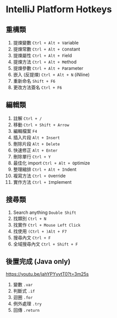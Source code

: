 IntelliJ Platform Hotkeys
=========================

重構類
-----
1. 提煉變數 `Ctrl + Alt + V`ariable
2. 提煉常數 `Ctrl + Alt + C`onstant
3. 提煉屬性 `Ctrl + Alt + F`ield
4. 提煉方法 `Ctrl + Alt + M`ethod
5. 提煉參數 `Ctrl + Alt + P`arameter
6. 嵌入 (反提煉) `Ctrl + Alt + N` (iNline)
7. 重新命名 `Shift + F6`
8. 更改方法簽名 `Ctrl + F6`

編輯類
-----
1. 註解 `Ctrl + /`
2. 移動 `Ctrl + Shift + Arrow`
3. 編輯檔案 `F4`
4. 插入片段 `Alt + Insert`
5. 刪除片段 `Alt + Delete`
6. 快速修正 `Alt + Enter`
7. 刪除單行 `Ctrl + Y`
8. 最佳化 import `Ctrl + Alt + O`ptimize
9. 整理縮排 `Ctrl + Alt + I`ndent
10. 複寫方法 `Ctrl + O`verride
11. 實作方法 `Ctrl + I`mplement

搜尋類
-----
1. Search anything `Double Shift`
2. 找類別 `Ctrl + N`
3. 找實作 `Ctrl + Mouse Left Click`
4. 找使用 `(Ctrl + )Alt + F7`
5. 搜尋內文 `Ctrl + F`
5. 全域搜尋內文 `Ctrl + Shift + F`

後置完成 (Java only)
------------------
https://youtu.be/jahYPYyvtT0?t=3m25s

1. 變數 `.var`
2. 判斷式 `.if`
3. 迴圈 `.for`
4. 例外處理 `.try`
5. 回傳 `.return`
